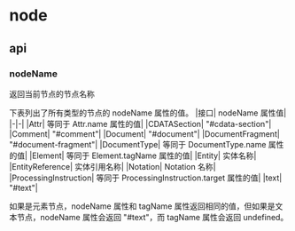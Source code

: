 # node

## api

### nodeName

返回当前节点的节点名称

下表列出了所有类型的节点的 nodeName 属性的值。
|接口| nodeName 属性值|
|-|-|
|Attr| 等同于 Attr.name 属性的值|
|CDATASection| "#cdata-section"|
|Comment| "#comment"|
|Document| "#document"|
|DocumentFragment| "#document-fragment"|
|DocumentType| 等同于 DocumentType.name 属性的值|
|Element| 等同于 Element.tagName 属性的值|
|Entity| 实体名称|
|EntityReference| 实体引用名称|
|Notation| Notation 名称|
|ProcessingInstruction| 等同于 ProcessingInstruction.target 属性的值|
|text| "#text"|

如果是元素节点，nodeName 属性和 tagName 属性返回相同的值，但如果是文本节点，nodeName 属性会返回 "#text"，而 tagName 属性会返回 undefined。
